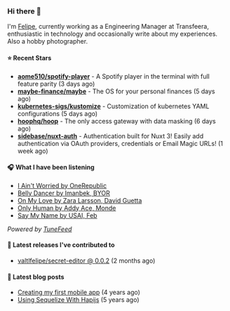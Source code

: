 ### Hi there 👋

I'm [Felipe](https://felipevm.com), currently working as a Engineering Manager at Transfeera, enthusiastic in technology and occasionally write about my experiences. Also a hobby photographer.

#### ⭐ Recent Stars
- **[aome510/spotify-player](https://github.com/aome510/spotify-player)** - A Spotify player in the terminal with full feature parity (3 days ago)
- **[maybe-finance/maybe](https://github.com/maybe-finance/maybe)** - The OS for your personal finances (5 days ago)
- **[kubernetes-sigs/kustomize](https://github.com/kubernetes-sigs/kustomize)** - Customization of kubernetes YAML configurations (5 days ago)
- **[hoophq/hoop](https://github.com/hoophq/hoop)** - The only access gateway with data masking (6 days ago)
- **[sidebase/nuxt-auth](https://github.com/sidebase/nuxt-auth)** - Authentication built for Nuxt 3! Easily add authentication via OAuth providers, credentials or Email Magic URLs! (1 week ago)

#### 🎧 What I have been listening
- [I Ain&#39;t Worried by OneRepublic](https://open.spotify.com/track/4h9wh7iOZ0GGn8QVp4RAOB)
- [Belly Dancer by Imanbek, BYOR](https://open.spotify.com/track/7fZBQnc0zXwVybgCIrQQil)
- [On My Love by Zara Larsson, David Guetta](https://open.spotify.com/track/0dxp7DyPJEo6JhtnjUtBnN)
- [Only Human by Addy Ace, Monde](https://open.spotify.com/track/5lFB2FB118uP4Q9Rhz5X9c)
- [Say My Name by USAI, Feb](https://open.spotify.com/track/18hYNUAYq9YWcfB1bcaMlv)

_Powered by [TuneFeed](https://tunefeed.app?ref=valtlfelipe-gh-profile)_ 

#### 🚀 Latest releases I've contributed to


- [valtlfelipe/secret-editor @ 0.0.2](https://github.com/valtlfelipe/secret-editor/releases/tag/0.0.2) (2 months ago)

#### 📄 Latest blog posts
- [Creating my first mobile app](https://felipevm.com/posts/creating-my-first-mobile-app/) (4 years ago)
- [Using Sequelize With Hapijs](https://felipevm.com/posts/using-sequelize-with-hapijs/) (5 years ago)
